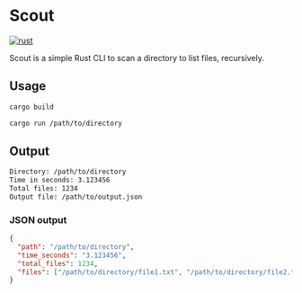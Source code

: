 # Scout

[![rust][rust-version-src]][rust-version-href]

Scout is a simple Rust CLI to scan a directory to list files, recursively.

## Usage

```bash
cargo build
```

```bash
cargo run /path/to/directory
```

## Output

```bash
Directory: /path/to/directory
Time in seconds: 3.123456
Total files: 1234
Output file: /path/to/output.json
```

### JSON output

```json
{
  "path": "/path/to/directory",
  "time_seconds": "3.123456",
  "total_files": 1234,
  "files": ["/path/to/directory/file1.txt", "/path/to/directory/file2.txt"]
}
```

[rust-version-src]: https://img.shields.io/badge/Rust-v1.77.2-000000?colorA=18181B&logo=Rust&logoColor=ffffff
[rust-version-href]: https://www.rust-lang.org/
